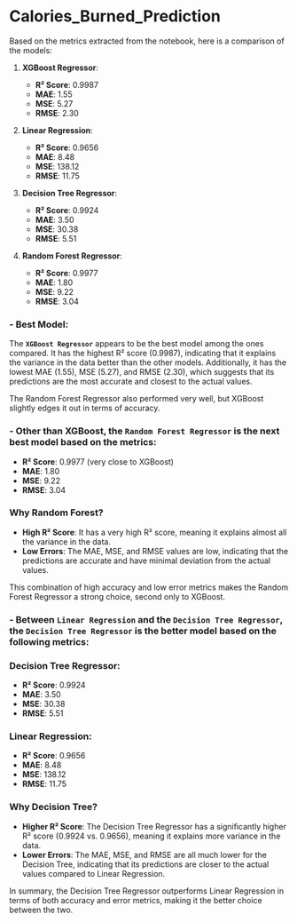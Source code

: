 # Calories_Burned_Prediction
Based on the metrics extracted from the notebook, here is a comparison of the models:

1. **XGBoost Regressor**:
   - **R² Score**: 0.9987
   - **MAE**: 1.55
   - **MSE**: 5.27
   - **RMSE**: 2.30

2. **Linear Regression**:
   - **R² Score**: 0.9656
   - **MAE**: 8.48
   - **MSE**: 138.12
   - **RMSE**: 11.75

3. **Decision Tree Regressor**:
   - **R² Score**: 0.9924
   - **MAE**: 3.50
   - **MSE**: 30.38
   - **RMSE**: 5.51

4. **Random Forest Regressor**:
   - **R² Score**: 0.9977
   - **MAE**: 1.80
   - **MSE**: 9.22
   - **RMSE**: 3.04

### - Best Model:

The **`XGBoost Regressor`** appears to be the best model among the ones compared. It has the highest R² score (0.9987), indicating that it explains the variance in the data better than the other models. Additionally, it has the lowest MAE (1.55), MSE (5.27), and RMSE (2.30), which suggests that its predictions are the most accurate and closest to the actual values.

The Random Forest Regressor also performed very well, but XGBoost slightly edges it out in terms of accuracy.


### - Other than XGBoost, the `Random Forest Regressor` is the next best model based on the metrics:

- **R² Score**: 0.9977 (very close to XGBoost)
- **MAE**: 1.80
- **MSE**: 9.22
- **RMSE**: 3.04

### Why Random Forest?

- **High R² Score**: It has a very high R² score, meaning it explains almost all the variance in the data.
- **Low Errors**: The MAE, MSE, and RMSE values are low, indicating that the predictions are accurate and have minimal deviation from the actual values.

This combination of high accuracy and low error metrics makes the Random Forest Regressor a strong choice, second only to XGBoost.


### - Between **`Linear Regression`** and the **`Decision Tree Regressor`**, the **`Decision Tree Regressor`** is the better model based on the following metrics:

### Decision Tree Regressor:
- **R² Score**: 0.9924
- **MAE**: 3.50
- **MSE**: 30.38
- **RMSE**: 5.51

### Linear Regression:
- **R² Score**: 0.9656
- **MAE**: 8.48
- **MSE**: 138.12
- **RMSE**: 11.75

### Why Decision Tree?

- **Higher R² Score**: The Decision Tree Regressor has a significantly higher R² score (0.9924 vs. 0.9656), meaning it explains more variance in the data.
- **Lower Errors**: The MAE, MSE, and RMSE are all much lower for the Decision Tree, indicating that its predictions are closer to the actual values compared to Linear Regression.

In summary, the Decision Tree Regressor outperforms Linear Regression in terms of both accuracy and error metrics, making it the better choice between the two.
